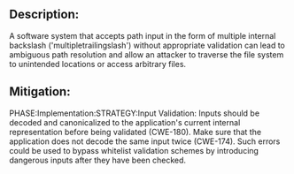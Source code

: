 ## Description:

A software system that accepts path input in the form of multiple internal backslash ('multipletrailingslash') without appropriate validation can lead to ambiguous path resolution and allow an attacker to traverse the file system to unintended locations or access arbitrary files.



## Mitigation:


PHASE:Implementation:STRATEGY:Input Validation:
Inputs should be decoded and canonicalized to the application's current internal representation before being validated (CWE-180). Make sure that the application does not decode the same input twice (CWE-174). Such errors could be used to bypass whitelist validation schemes by introducing dangerous inputs after they have been checked.

